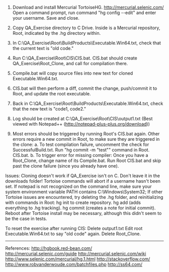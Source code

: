 1. Download and install Mercurial TortoiseHG.    http://mercurial.selenic.com/
   Open a command prompt, run command "hg config --edit" and enter your username. Save and close.
2. Copy QA_Exercise directory to C Drive. Inside is a Mercurial repository, Root, indicated by the .hg directory within.
3. In C:\QA_Exercise\Root\BuildProducts\Executable.Win64.txt, check that the current text is "old code."
4. Run C:\QA_Exercise\Root\CIS\CIS.bat. CIS.bat should create QA_Exercise\Root_Clone, and call for compilation there.
5. Compile.bat will copy source files into new text for cloned Executable.Win64.txt.
6. CIS.bat will then perform a diff, commit the change, push/commit it to Root, and update the root executable.
7. Back in C:\QA_Exercise\Root\BuildProducts\Executable.Win64.txt, check that the new text is "code1, code2."

8. Log should be created at C:\QA_Exercise\Root\CIS\output1.txt  (Best viewed with Notepad++ (http://notepad-plus-plus.org/download))
9. Most errors should be triggered by running Root's CIS.bat again. 
   Other errors require a new commit in Root, to make sure they are triggered in the clone:
     a. To test compilation failure, uncomment the check for SuccessfulBuild.txt. Run "hg commit -m "test"" command in Root. CIS.bat.
     b. To trigger error for missing compiler: Once you have a Root_Clone, change name of its Compile.bat. Run Root CIS.bat and skip past the clone failure (since you already have one).


Issues:
Cloning doesn't work if QA_Exercise isn't on C. Don't leave it in the downloads folder!
Tortoise commands will abort if a username hasn't been set.
  If notepad is not recognized on the command line, make sure your system environment variable PATH contains C:\Windows\System32;
If other Tortoise issues are encountered, try deleting the .hg folder, and reinitializing with commands in Root:
  hg init to create repository.
  hg add (adds everything to .hg tracking).
  hg commit (creates a note for initial commit).
Reboot after Tortoise install may be necessary, although this didn't seem to be the case in tests.

To reset the exercise after running CIS:
Delete output1.txt
Edit root Executable.Win64.txt to say "old code" again.
Delete Root_Clone.

---
References: 
  http://hgbook.red-bean.com/
  http://mercurial.selenic.com/guide
  http://mercurial.selenic.com/wiki
  http://www.selenic.com/mercurial/hg.1.html
  http://stackoverflow.com/
  http://www.robvanderwoude.com/batchfiles.php
  http://ss64.com/


